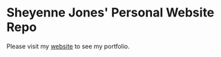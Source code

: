 # Sheyenne Jones' Personal Website Repo

Please visit my [website](sheyennejones.netlify.app) to see my portfolio.